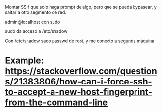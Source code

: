 Montar SSH que solo haga prompt de algo, pero que se pueda bypasear, y saltar a otro segmento de red.

admin@localhost con sudo

sudo da acceso a /etc/shadow

Con /etc/shadow saco passwd de root, y me conecto a segunda máquina

# Example: https://stackoverflow.com/questions/21383806/how-can-i-force-ssh-to-accept-a-new-host-fingerprint-from-the-command-line
